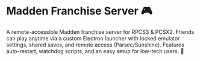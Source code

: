 # Madden Franchise Server 🎮 

A remote-accessible Madden franchise server for RPCS3 &amp; PCSX2. Friends can play anytime via a custom Electron launcher with locked emulator settings, shared saves, and remote access (Parsec/Sunshine). Features auto-restart, watchdog scripts, and an easy setup for low-tech users. 🚀
